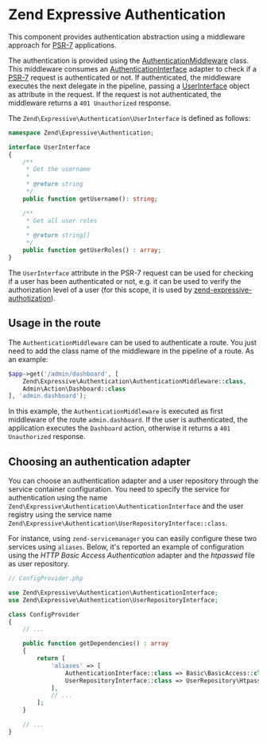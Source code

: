 # Zend Expressive Authentication

This component provides authentication abstraction using a middleware approach
for [PSR-7](http://www.php-fig.org/psr/psr-7/) applications.

The authentication is provided using the [AuthenticationMiddleware](https://github.com/zendframework/zend-expressive-authentication/blob/master/src/AuthenticationMiddleware.php)
class. This middleware consumes an [AuthenticationInterface](https://github.com/zendframework/zend-expressive-authentication/blob/master/src/AuthenticationInterface.php)
adapter to check if a [PSR-7](http://www.php-fig.org/psr/psr-7/) request is
authenticated or not. If authenticated, the middleware executes the next
delegate in the pipeline, passing a [UserInterface](https://github.com/zendframework/zend-expressive-authentication/blob/master/src/UserInterface.php)
object as attribute in the request. If the request is not authenticated, the
middleware returns a `401 Unauthorized` response.

The `Zend\Expressive\Authentication\UserInterface` is defined as follows:

```php
namespace Zend\Expressive\Authentication;

interface UserInterface
{
    /**
     * Get the username
     *
     * @return string
     */
    public function getUsername(): string;

    /**
     * Get all user roles
     *
     * @return string[]
     */
    public function getUserRoles() : array;
}
```

The `UserInterface` attribute in the PSR-7 request can be used for checking
if a user has been authenticated or not, e.g. it can be used to verify the
authorization level of a user (for this scope, it is used by [zend-expressive-authotization](https://github.com/zendframework/zend-expressive-authorization)).

## Usage in the route

The `AuthenticationMiddleware` can be used to authenticate a route. You just
need to add the class name of the middleware in the pipeline of a route.
As an example:

```php
$app->get('/admin/dashboard', [
    Zend\Expressive\Authentication\AuthenticationMiddleware::class,
    Admin\Action\Dashboard::class
], 'admin.dashboard');
```

In this example, the `AuthenticationMiddleware` is executed as first middleware
of the route `admin.dashboard`. If the user is authenticated, the application
executes the `Dashboard` action, otherwise it returns a `401 Unauthorized`
response.

## Choosing an authentication adapter

You can choose an authentication adapter and a user repository through the
service container configuration.
You need to specify the service for authentication using the name `Zend\Expressive\Authentication\AuthenticationInterface` and the user registry
using the service name `Zend\Expressive\Authentication\UserRepositoryInterface::class`.

For instance, using `zend-servicemanager` you can easily configure these two
services using `aliases`. Below, it's reported an example of configuration using
the *HTTP Basic Access Authentication* adapter and the *htpasswd* file as user
repository.

```php
// ConfigProvider.php

use Zend\Expressive\Authentication\AuthenticationInterface;
use Zend\Expressive\Authentication\UserRepositoryInterface;

class ConfigProvider
{
    // ...

    public function getDependencies() : array
    {
        return [
            'aliases' => [
                AuthenticationInterface::class => Basic\BasicAccess::class,
                UserRepositoryInterface::class => UserRepository\Htpasswd::class
            ],
            // ...
        ];
    }

    // ...
}
```

